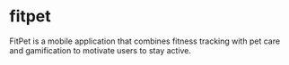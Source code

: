 # fitpet
FitPet is a mobile application that combines fitness tracking with pet care and gamification to motivate users to stay active. 
